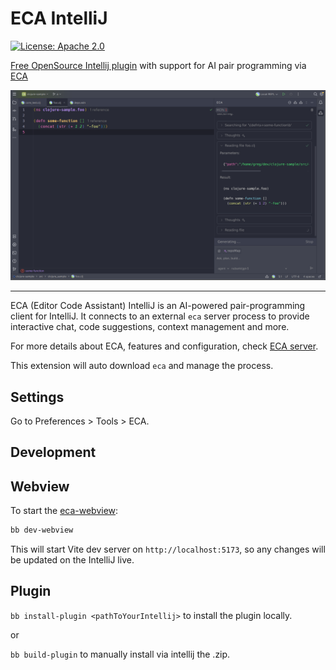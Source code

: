 # ECA IntelliJ

[![License: Apache 2.0](https://img.shields.io/badge/License-Apache%202.0-blue.svg)](./LICENSE)

<!-- Plugin description -->

[Free OpenSource Intellij plugin](https://github.com/editor-code-assistant/eca-intellij) with support for AI pair programming via [ECA](https://eca.dev)

<!-- Plugin description end -->

![demo](demo.png)

---

ECA (Editor Code Assistant) IntelliJ is an AI-powered pair-programming client for IntelliJ.
It connects to an external `eca` server process to provide interactive chat, code suggestions, context management and more.

For more details about ECA, features and configuration, check [ECA server](https://eca.dev).

This extension will auto download `eca` and manage the process.

## Settings

Go to Preferences > Tools > ECA.

## Development

## Webview

To start the [eca-webview](https://github.com/editor-code-assistant/eca-webview):

```bash
bb dev-webview
```

This will start Vite dev server on `http://localhost:5173`, so any changes will be updated on the IntelliJ live.

## Plugin

`bb install-plugin <pathToYourIntellij>` to install the plugin locally.

or

`bb build-plugin` to manually install via intellij the .zip.
